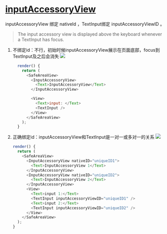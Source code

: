 # [inputAccessoryView](https://facebook.github.io/react-native/docs/inputaccessoryview)

inputAccessoryView 绑定 nativeId ，TextInput绑定 inputAccessoryViewID 。

>The input accessory view is displayed above the keyboard whenever a TextInput has focus.


1. 不绑定id：不行，初始时候inputAccessoryView展示在页面底部，focus到TextInput及之后会消失
  ![](http://ww4.sinaimg.cn/large/006y8mN6gy1g6dagfowdjg30gw0wsdl4.gif)

    ```js
      render() {
        return (
          <SafeAreaView>
            <InputAccessoryView>
              <Text>InputAccessoryView</Text>
            </InputAccessoryView>

            <View>
              <Text>input: </Text>
              <TextInput />
            </View>
          </SafeAreaView>
        );
      }
    ```

2. 正确绑定id：inputAccessoryView和TextInput是一对一或多对一的关系
  ![](http://ww3.sinaimg.cn/large/006y8mN6gy1g6db5pgrlkg30f00py42g.gif)

    ```js
    render() {
      return (
        <SafeAreaView>
          <InputAccessoryView nativeID="uniqueID1">
            <Text>InputAccessoryView 1</Text>
          </InputAccessoryView>
          <InputAccessoryView nativeID="uniqueID2">
            <Text>InputAccessoryView 2</Text>
          </InputAccessoryView>
          <View>
            <Text>input 1:</Text>
            <TextInput inputAccessoryViewID="uniqueID1" />
            <Text>input 2:</Text>
            <TextInput inputAccessoryViewID="uniqueID2" />
          </View>
        </SafeAreaView>
      );
    }
    ```